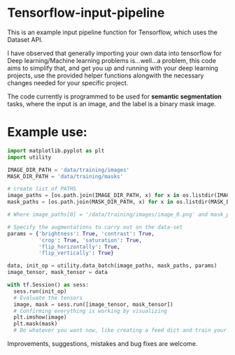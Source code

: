 # Tensorflow-input-pipeline

This is an example input pipeline function for Tensorflow, which uses the Dataset API.

I have observed that generally importing your own data into tensorflow for Deep learning/Machine learning problems is...well...a problem, this code aims to simplify that, and get you up and running with your deep learning projects, use the provided helper functions alongwith the necessary changes needed for your specific project.

The code currently is programmed to be used for **semantic segmentation** tasks, where the input is an image, and the label is a binary mask image.

# Example use:

```python 
import matplotlib.pyplot as plt
import utility

IMAGE_DIR_PATH = 'data/training/images'
MASK_DIR_PATH = 'data/training/masks'

# create list of PATHS
image_paths = [os.path.join(IMAGE_DIR_PATH, x) for x in os.listdir(IMAGE_DIR_PATH) if x.endswith('.png')]
mask_paths = [os.path.join(MASK_DIR_PATH, x) for x in os.listdir(MASK_DIR_PATH) if x.endswith('.png')]

# Where image_paths[0] = '/data/training/images/image_0.png' and mask_paths[0] = 'data/training/masks/image_0_mask.png'

# Specify the augmentations to carry out on the data-set
params = {'brightness': True, 'contrast': True,
          'crop': True, 'saturation': True,
          'flip_horizontally': True,
          'flip_vertically': True}

data, init_op = utility.data_batch(image_paths, mask_paths, params)
image_tensor, mask_tensor = data

with tf.Session() as sess:
  sess.run(init_op)
  # Evaluate the tensors
  image, mask = sess.run([image_tensor, mask_tensor])
  # Confirming everything is working by visualizing
  plt.imshow(image)
  plt.mask(mask)
  # Do whatever you want now, like creating a feed dict and train your models

```

Improvements, suggestions, mistakes and bug fixes are welcome.
